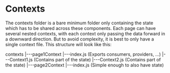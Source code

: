 # Contexts
The contexts folder is a bare minimum folder only containing the state which has to be shared across these components. Each page can have several nested contexts, with each context only passing the data forward in a downward direction. But to avoid complexity, it is best to only have a single context file. This structure will look like this:

contexts
|---page1Context
        |---index.js (Exports consumers, providers, ...)
        |---Context1.js (Contains part of the state)
        |---Context2.js (Contains part of the state)
|---page2Context
        |---index.js (Simple enough to also have state)